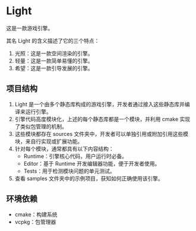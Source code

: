 # Light

这是一款游戏引擎。

其名 Light 的含义描述了它的三个特点：

1. 光照：这是一款空间渲染的引擎。
2. 轻量：这是一款简单易懂的引擎。
3. 希望：这是一款引导发展的引擎。

## 项目结构

1. Light 是一个由多个静态库构成的游戏引擎，开发者通过接入这些静态库并编译来运行引擎。
2. 引擎代码高度模块化，上述的每个静态库都是一个模块，并利用 cmake 实现了类似包管理的机制。
3. 这些模块都存在 sources 文件夹中，开发者可以单独引用或附加引用这些模块，来自行实现或扩展功能。
4. 针对每个模块，通常都具有以下内容结构：
   - Runtime：引擎核心代码，用户运行时必备。
   - Editor：基于 Runtime 开发编辑器功能，便于开发者使用。
   - Tests：用于检测模块问题的单元测试。
5. 查看 samples 文件夹中的示例项目，获知如何正确使用该引擎。

## 环境依赖

- cmake：构建系统
- vcpkg：包管理器